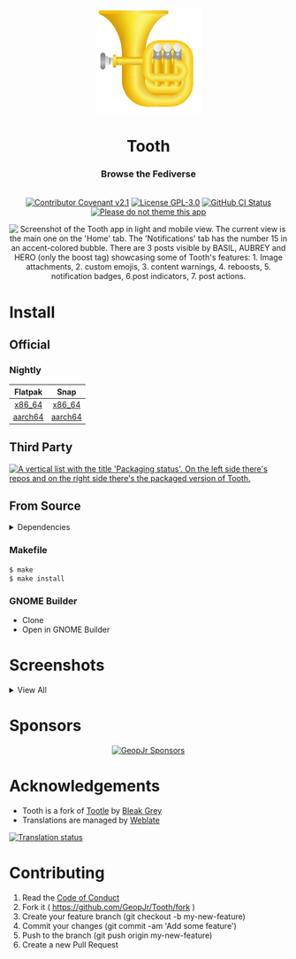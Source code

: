 <p align="center">
  <img alt="branding" width="192" src="./data/icons/color.svg">
</p>
<h1 align="center">Tooth</h1>
<h3 align="center">Browse the Fediverse</h3>
<p align="center">
  <br />
    <a href="./CODE_OF_CONDUCT.md"><img src="https://img.shields.io/badge/Contributor%20Covenant-v2.1-1970e3.svg?style=for-the-badge&labelColor=A2C4FA" alt="Contributor Covenant v2.1" /></a>
    <a href="./LICENSE"><img src="https://img.shields.io/badge/LICENSE-GPL--3.0-1970e3.svg?style=for-the-badge&labelColor=A2C4FA" alt="License GPL-3.0" /></a>
    <a href="https://github.com/GeopJr/Tooth/actions/workflows/build.yml"><img alt="GitHub CI Status" src="https://img.shields.io/github/actions/workflow/status/GeopJr/Tooth/build.yml?branch=main&style=for-the-badge&labelColor=A2C4FA"></a>
    <a href='https://stopthemingmy.app'><img width='193.455' alt='Please do not theme this app' src='https://stopthemingmy.app/badge.svg'/></a>
</p>

<p align="center">
    <img alt="Screenshot of the Tooth app in light and mobile view. The current view is the main one on the 'Home' tab. The 'Notifications' tab has the number 15 in an accent-colored bubble. There are 3 posts visible by BASIL, AUBREY and HERO (only the boost tag) showcasing some of Tooth's features: 1. Image attachments, 2. custom emojis, 3. content warnings, 4. reboosts, 5. notification badges, 6.post indicators, 7. post actions." src="https://i.imgur.com/YVM9YXK.png">
</p>

# Install

## Official

<!-- ### Release

<a href="https://flathub.org/apps/dev.geopjr.Tooth" rel="noreferrer noopener" target="_blank"><img loading="lazy" draggable="false" width='240' alt='Download on Flathub' src='https://dl.flathub.org/assets/badges/flathub-badge-en.png' /></a> -->

### Nightly

Flatpak | Snap
:---: | :---:
[x86_64](https://nightly.link/GeopJr/Tooth/workflows/build/main/dev.geopjr.Tooth.Devel-x86_64.zip) | [x86_64](https://nightly.link/GeopJr/Tooth/workflows/build/main/snap-x86_64.zip)
[aarch64](https://nightly.link/GeopJr/Tooth/workflows/build/main/dev.geopjr.Tooth.Devel-aarch64.zip) | [aarch64](https://nightly.link/GeopJr/Tooth/workflows/build/main/snap-aarch64.zip)

## Third Party

[![A vertical list with the title 'Packaging status'. On the left side there's repos and on the right side there's the packaged version of Tooth.](https://repology.org/badge/vertical-allrepos/tooth.svg)](https://repology.org/project/tooth/versions)

## From Source

<details>
<summary>Dependencies</summary>

Package Name | Required Version
:--- |---:|
meson | 0.56
valac | 0.48
libglib-2.0-dev | 2.71.2
libjson-glib-dev | 1.4.4
libxml2-dev | 2.9.10
libgee-0.8-dev | 0.8.5
libsoup2.4-dev | 2.64
libgtk-4-dev | 4.3.0
libadwaita-1.0-dev | 1.2.0
libsecret-1-dev | 0.20

</details>

### Makefile

```
$ make
$ make install
```

### GNOME Builder

- Clone
- Open in GNOME Builder

# Screenshots

<details>
<summary>View All</summary>

<table>
  <tr>
    <td align="center"><img loading="lazy" draggable="false" alt="Screenshot of the Tooth app in light and mobile view. The current view is the home one. The main window is inactive as there's the compose modal open. The modal's privacy setting dropdown is open. This screenshot showcases: 1. that you can write posts, 2. you can use emojis, 3. it supports character limits of the instance, 4. you can change privacy settings, 5. you can attach media, 5. you can set content warnings" src="https://i.imgur.com/SjbLmdJ.png" /></td>
    <td align="center"><img loading="lazy" draggable="false" alt="Screenshot of the Tooth app in dark and mobile view. The current view is the main one on the 'Home' tab. The 'Notifications' tab has the number 15 in an accent-colored bubble. There are 3 posts visible by BASIL, AUBREY and HERO showcasing some of Tooth's features: 1. Image attachments, 2. custom emojis, 3. content warnings, 4. reboosts, 5. notification badges, 6.post indicators, 7. post actions." src="https://i.imgur.com/nqgdnqQ.png" /></td>
  </tr>
  <tr>
    <td colspan="2" align="center"><img loading="lazy" draggable="false" alt="Screenshot of the Tooth app in light and large window size view. The current view is the main one on the 'Home' tab. 2 more posts are visible now by the users HERO and KEL. The screenshot showcases: 1. poll support, 2. user mentions in posts, 3. large window size." src="https://i.imgur.com/h82kf7I.png" /></td>
  </tr>
  <tr>
    <td align="center"><img loading="lazy" draggable="false" alt="Screenshot of the Tooth app in dark and mobile view. The current view is the search one on the 'Hashtags' tab. The search entry has '#linux' as its content. There's a full page of results returned showcasing Tooth's search functionality and ability to return how many times each hashtag was used and by how many people in the past 2 days." src="https://i.imgur.com/VxeOMOg.png" /></td>
    <td align="center"><img loading="lazy" draggable="false" alt="Screenshot of the Tooth app in light and medium window size view. The current view is the profile one on the user Xenia. This screenshot showcases: 1. verified links, 2. the ability to follow users, 3. posts, following and follower counts, 4. profile headers, 5. the sidebar." src="https://i.imgur.com/kQtxL5I.png" /></td>
  </tr>
</table>

</details>

# Sponsors

<div align="center">

[![GeopJr Sponsors](https://cdn.jsdelivr.net/gh/GeopJr/GeopJr@main/sponsors.svg)](https://github.com/sponsors/GeopJr)

</div>

# Acknowledgements

- Tooth is a fork of [Tootle](https://github.com/bleakgrey/tootle) by [Bleak Grey](https://github.com/bleakgrey)
- Translations are managed by [Weblate](https://hosted.weblate.org/engage/tooth/)

[![Translation status](https://hosted.weblate.org/widgets/tooth/-/tooth/287x66-white.png)](https://hosted.weblate.org/engage/tooth/)

# Contributing

1. Read the [Code of Conduct](./CODE_OF_CONDUCT.md)
2. Fork it ( https://github.com/GeopJr/Tooth/fork )
3. Create your feature branch (git checkout -b my-new-feature)
4. Commit your changes (git commit -am 'Add some feature')
5. Push to the branch (git push origin my-new-feature)
6. Create a new Pull Request
